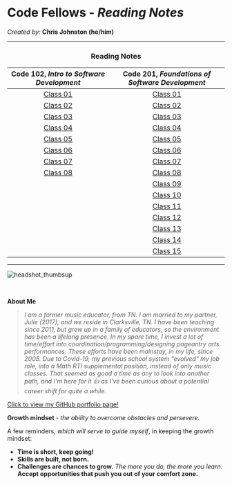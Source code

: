 # **Code Fellows - _Reading Notes_**
_Created by:_ **Chris Johnston (he/him)**

<hr>

<h3 style="display:block;
           margin-left: auto;
           margin-right:auto;
           text-align: center;">
  Reading Notes</h3>
  
  **Code 102**, _Intro to Software Development_ | **Code 201**, _Foundations of Software Development_ 
| :--------------------------------: | :--------------------------------: |
|[Class 01](102/102class01reading.md)|[Class 01](201/201class01reading.md)|
|[Class 02](102/102class02reading.md)|[Class 02](201/201class02reading.md)|
|[Class 03](102/102class03reading.md)|[Class 03](201/201class03reading.md)|
|[Class 04](102/102class04reading.md)|[Class 04](201/201class04reading.md)|
|[Class 05](102/102class05reading.md)|[Class 05](201/201class05reading.md)|
|[Class 06](102/102class06reading.md)|[Class 06](201/201class06reading.md)|
|[Class 07](102/102class07reading.md)|[Class 07](201/201class07reading.md)|
|[Class 08](102/102class08reading.md)|[Class 08](201/201class08reading.md)|
|                                    |[Class 09](201/201class09reading.md)|
|                                    |[Class 10](201/201class10reading.md)|
|                                    |[Class 11](201/201class11reading.md)|
|                                    |[Class 12](201/201class12reading.md)|
|                                    |[Class 13](201/201class13reading.md)|
|                                    |[Class 14](201/201class14reading.md)|
|                                    |[Class 15](201/201class15reading.md)|

<hr>

![headshot_thumbsup](https://user-images.githubusercontent.com/112371867/187345671-3fbaacb0-1c28-45b6-b045-989c0df38a65.JPG)

<br>

**About Me**

> _I am a former music educator, from TN. I am married to my partner, Julie (2017), and we reside in Clarksville, TN. I have been teaching since 2011, but grew up in a family of educators, so the environment has been a lifelong presence. In my spare time, I invest a lot of time/effort into coordination/programming/designing pageantry arts performances. These efforts have been mainstay, in my life, since 2005. Due to Covid-19, my previous school system "evolved" my job role, into a Math RTI supplemental position, instead of only music classes. That seemed as good a time as any to look into another path, and I'm here for it :+1: as I've been curious about a potential career shift for quite a while._

[Click to view my GitHub portfolio page!](https://github.com/chrisjohnston1986)


**Growth mindset** - _the ability to overcome obstacles and persevere._

A few reminders, *which will serve to guide myself*, in keeping the growth mindset:

- **Time is short, keep going!**
- **Skills are built, not born.**
- **Challenges are chances to grow.** _The more you do, the more you learn._ **Accept opportunities that push you out of your comfort zone.**

